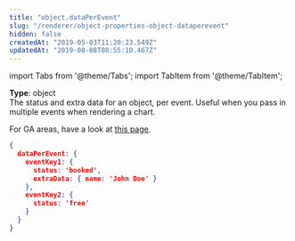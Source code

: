 ```yaml
---
title: "object.dataPerEvent"
slug: "/renderer/object-properties-object-dataperevent"
hidden: false
createdAt: "2019-05-03T11:20:23.549Z"
updatedAt: "2019-08-08T08:55:10.467Z"
---
```


import Tabs from '@theme/Tabs';
import TabItem from '@theme/TabItem';

**Type**: object  
The status and extra data for an object, per event. Useful when you pass in multiple events when rendering a chart.

For GA areas, have a look at [this page](/docs/renderer/object-properties-ga-dataperevent).

```json
{
  dataPerEvent: {
    eventKey1: {
      status: 'booked',
      extraData: { name: 'John Doe' }
    },
    eventKey2: {
      status: 'free'
    }
  }
}
```

